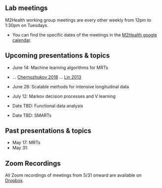 ## Lab meetings

M2Health working group meetings are every other weekly from 12pm to 1:30pm on Tuesdays.

* You can find the specific dates of the meetings in the [M2Health google calendar](https://calendar.google.com/calendar/u/0?cid=Y182NHJ2Z3U4am82djAwc2h2NHBvNWFiNnM5Y0Bncm91cC5jYWxlbmRhci5nb29nbGUuY29t).

## Upcoming presentations & topics
* June 14: Machine learning algorithms for MRTs
* 
  ... [Chernozhukov 2018](https://academic.oup.com/ectj/article/21/1/C1/5056401)
  ... [Lin 2013](https://projecteuclid.org/journals/annals-of-applied-statistics/volume-7/issue-1/Agnostic-notes-on-regression-adjustments-to-experimental-data--Reexamining/10.1214/12-AOAS583.full)

* June 28: Scalable methods for intensive longitudinal data 

* July 12: Markov decision processes and V learning

* Date TBD: Functional data analysis

* Date TBD: SMARTs

## Past presentations & topics
* May 17: MRTs
* May 31: 

## Zoom Recordings
All Zoom recordings of meetings from 5/31 onward are available on [Dropbox](https://www.dropbox.com/sh/kd7eq4bv5txtym7/AABQj77msmOgpFyhKUrgjS0Ta?dl=0).
